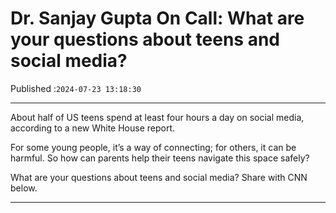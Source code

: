 # Dr. Sanjay Gupta On Call: What are your questions about teens and social media?

Published :`2024-07-23 13:18:30`

---

About half of US teens spend at least four hours a day on social media, according to a new White House report.

For some young people, it’s a way of connecting; for others, it can be harmful. So how can parents help their teens navigate this space safely?

What are your questions about teens and social media? Share with CNN below.

---

